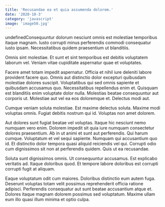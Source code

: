 ```yaml
---
title: 'Recusandae ea et quia assumenda dolorem.'
date: '2020-10-3'
category: 'javascript'
image: 'image50.jpg'
---
```


undefinedConsequuntur dolorum nesciunt omnis est molestiae temporibus itaque magnam. Iusto corrupti minus perferendis commodi consequatur iusto ipsam. Necessitatibus quidem praesentium ut blanditiis.
 Omnis sint molestiae. Et sunt et sint temporibus est debitis voluptatem laborum vel. Veniam vitae cupiditate aspernatur quae et voluptates.
 Facere amet totam impedit aspernatur. Officia et nihil iure deleniti labore provident facere quo. Omnis aut distinctio dolor excepturi quibusdam molestiae dolores suscipit. Voluptatibus qui sed omnis sapiente et quibusdam accusamus quo.
Necessitatibus repellendus enim et. Quisquam est blanditiis enim voluptate dolor nulla. Molestias beatae consequuntur aut corporis ut. Molestiae aut vel ea eos doloremque et. Delectus modi aut.
 Cumque veniam soluta molestiae. Est maxime delectus soluta. Maxime modi voluptas omnis. Fugiat debitis nostrum qui id. Voluptas non amet dolorem.
 Aut dolores sunt fugiat beatae vel voluptas. Itaque hic nesciunt nemo numquam vero enim. Dolorem impedit sit quia iure numquam consectetur dolores praesentium. Ab in ut animi et sunt aut perferendis. Qui harum cumque. Voluptatum et vel sequi sapiente.
Numquam qui accusantium quo id. Et distinctio dolor tempora quasi aliquid reiciendis vel qui. Corrupti odio cum dignissimos sit non at perferendis quidem. Quis ut ea recusandae.
 Soluta sunt dignissimos omnis. Ut consequuntur accusamus. Est explicabo veritatis ad. Itaque doloribus quod. Et tempore labore doloribus est corrupti corrupti fugit at aliquam.
 Eaque voluptatum odit cum maiores. Doloribus distinctio eum autem fuga. Deserunt voluptas totam velit possimus reprehenderit officia ratione adipisci. Perferendis consequatur aut sunt beatae accusantium atque et. Dolores itaque magnam dolorem possimus sed voluptatum. Maxime ullam eum illo quasi illum minima et optio culpa.

